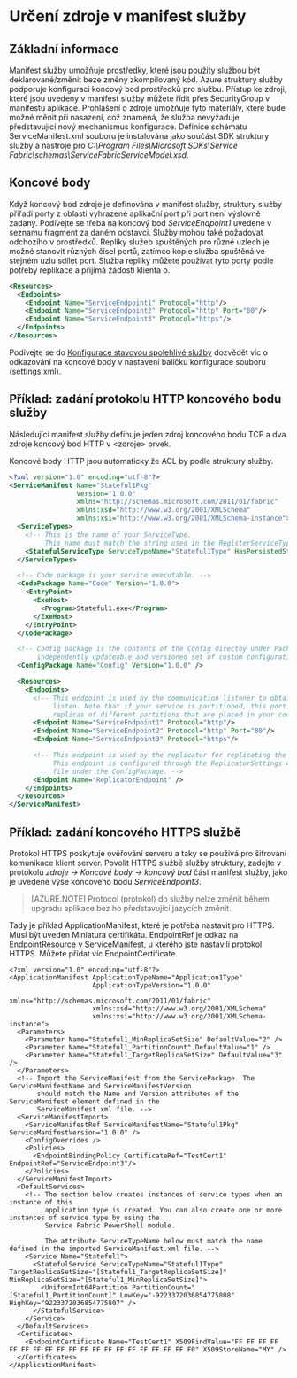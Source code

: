 <properties
   pageTitle="Určení koncové body služby služby struktury | Microsoft Azure"
   description="Jak popisují koncový bod zdrojů v manifest služby včetně nastavíte koncové body HTTPS"
   services="service-fabric"
   documentationCenter=".net"
   authors="mani-ramaswamy"
   manager="timlt"
   editor=""/>

<tags
   ms.service="service-fabric"
   ms.devlang="dotnet"
   ms.topic="article"
   ms.tgt_pltfrm="NA"
   ms.workload="NA"
   ms.date="09/14/2016"
   ms.author="subramar"/>

# <a name="specify-resources-in-a-service-manifest"></a>Určení zdroje v manifest služby

## <a name="overview"></a>Základní informace

Manifest služby umožňuje prostředky, které jsou použity službou být deklarované/změnit beze změny zkompilovaný kód. Azure struktury služby podporuje konfiguraci koncový bod prostředků pro službu. Přístup ke zdroji, které jsou uvedeny v manifest služby můžete řídit přes SecurityGroup v manifestu aplikace. Prohlášení o zdroje umožňuje tyto materiály, které bude možné měnit při nasazení, což znamená, že služba nevyžaduje představující nový mechanismus konfigurace. Definice schématu ServiceManifest.xml souboru je instalována jako součást SDK struktury služby a nástroje pro *C:\Program Files\Microsoft SDKs\Service Fabric\schemas\ServiceFabricServiceModel.xsd*.

## <a name="endpoints"></a>Koncové body

Když koncový bod zdroje je definována v manifest služby, struktury služby přiřadí porty z oblasti vyhrazené aplikační port při port není výslovně zadaný. Podívejte se třeba na koncový bod *ServiceEndpoint1* uvedené v seznamu fragment za daném odstavci. Služby mohou také požadovat odchozího v prostředků. Repliky služeb spuštěných pro různé uzlech je možné stanovit různých čísel portů, zatímco kopie služba spuštěná ve stejném uzlu sdílet port. Služba repliky můžete používat tyto porty podle potřeby replikace a přijímá žádosti klienta o.

```xml
<Resources>
  <Endpoints>
    <Endpoint Name="ServiceEndpoint1" Protocol="http"/>
    <Endpoint Name="ServiceEndpoint2" Protocol="http" Port="80"/>
    <Endpoint Name="ServiceEndpoint3" Protocol="https"/>
  </Endpoints>
</Resources>
```

Podívejte se do [Konfigurace stavovou spolehlivé služby](service-fabric-reliable-services-configuration.md) dozvědět víc o odkazování na koncové body v nastavení balíčku konfigurace souboru (settings.xml).

## <a name="example-specifying-an-http-endpoint-for-your-service"></a>Příklad: zadání protokolu HTTP koncového bodu služby

Následující manifest služby definuje jeden zdroj koncového bodu TCP a dva zdroje koncový bod HTTP v &lt;zdroje&gt; prvek.

Koncové body HTTP jsou automaticky že ACL by podle struktury služby.

```xml
<?xml version="1.0" encoding="utf-8"?>
<ServiceManifest Name="Stateful1Pkg"
                 Version="1.0.0"
                 xmlns="http://schemas.microsoft.com/2011/01/fabric"
                 xmlns:xsd="http://www.w3.org/2001/XMLSchema"
                 xmlns:xsi="http://www.w3.org/2001/XMLSchema-instance">
  <ServiceTypes>
    <!-- This is the name of your ServiceType.
         This name must match the string used in the RegisterServiceType call in Program.cs. -->
    <StatefulServiceType ServiceTypeName="Stateful1Type" HasPersistedState="true" />
  </ServiceTypes>

  <!-- Code package is your service executable. -->
  <CodePackage Name="Code" Version="1.0.0">
    <EntryPoint>
      <ExeHost>
        <Program>Stateful1.exe</Program>
      </ExeHost>
    </EntryPoint>
  </CodePackage>

  <!-- Config package is the contents of the Config directoy under PackageRoot that contains an
       independently updateable and versioned set of custom configuration settings for your service. -->
  <ConfigPackage Name="Config" Version="1.0.0" />

  <Resources>
    <Endpoints>
      <!-- This endpoint is used by the communication listener to obtain the port number on which to
           listen. Note that if your service is partitioned, this port is shared with
           replicas of different partitions that are placed in your code. -->
      <Endpoint Name="ServiceEndpoint1" Protocol="http"/>
      <Endpoint Name="ServiceEndpoint2" Protocol="http" Port="80"/>
      <Endpoint Name="ServiceEndpoint3" Protocol="https"/>

      <!-- This endpoint is used by the replicator for replicating the state of your service.
           This endpoint is configured through the ReplicatorSettings config section in the Settings.xml
           file under the ConfigPackage. -->
      <Endpoint Name="ReplicatorEndpoint" />
    </Endpoints>
  </Resources>
</ServiceManifest>
```

## <a name="example-specifying-an-https-endpoint-for-your-service"></a>Příklad: zadání koncového HTTPS službě

Protokol HTTPS poskytuje ověřování serveru a taky se používá pro šifrování komunikace klient server. Povolit HTTPS službě služby struktury, zadejte v protokolu *zdroje -> Koncové body -> koncový bod* část manifest služby, jako je uvedené výše koncového bodu *ServiceEndpoint3*.

>[AZURE.NOTE] Protocol (protokol) do služby nelze změnit během upgradu aplikace bez ho představující jazycích změnit.


Tady je příklad ApplicationManifest, které je potřeba nastavit pro HTTPS. Musí být uveden Miniatura certifikátu. EndpointRef je odkaz na EndpointResource v ServiceManifest, u kterého jste nastavili protokol HTTPS. Můžete přidat víc EndpointCertificate.  

```
<?xml version="1.0" encoding="utf-8"?>
<ApplicationManifest ApplicationTypeName="Application1Type"
                     ApplicationTypeVersion="1.0.0"
                     xmlns="http://schemas.microsoft.com/2011/01/fabric"
                     xmlns:xsd="http://www.w3.org/2001/XMLSchema"
                     xmlns:xsi="http://www.w3.org/2001/XMLSchema-instance">
  <Parameters>
    <Parameter Name="Stateful1_MinReplicaSetSize" DefaultValue="2" />
    <Parameter Name="Stateful1_PartitionCount" DefaultValue="1" />
    <Parameter Name="Stateful1_TargetReplicaSetSize" DefaultValue="3" />
  </Parameters>
  <!-- Import the ServiceManifest from the ServicePackage. The ServiceManifestName and ServiceManifestVersion
       should match the Name and Version attributes of the ServiceManifest element defined in the
       ServiceManifest.xml file. -->
  <ServiceManifestImport>
    <ServiceManifestRef ServiceManifestName="Stateful1Pkg" ServiceManifestVersion="1.0.0" />
    <ConfigOverrides />
    <Policies>
      <EndpointBindingPolicy CertificateRef="TestCert1" EndpointRef="ServiceEndpoint3"/>
    </Policies>
  </ServiceManifestImport>
  <DefaultServices>
    <!-- The section below creates instances of service types when an instance of this
         application type is created. You can also create one or more instances of service type by using the
         Service Fabric PowerShell module.

         The attribute ServiceTypeName below must match the name defined in the imported ServiceManifest.xml file. -->
    <Service Name="Stateful1">
      <StatefulService ServiceTypeName="Stateful1Type" TargetReplicaSetSize="[Stateful1_TargetReplicaSetSize]" MinReplicaSetSize="[Stateful1_MinReplicaSetSize]">
        <UniformInt64Partition PartitionCount="[Stateful1_PartitionCount]" LowKey="-9223372036854775808" HighKey="9223372036854775807" />
      </StatefulService>
    </Service>
  </DefaultServices>
  <Certificates>
    <EndpointCertificate Name="TestCert1" X509FindValue="FF FF FF FF FF FF FF FF FF FF FF FF FF FF FF FF FF FF FF F0" X509StoreName="MY" />  
  </Certificates>
</ApplicationManifest>
```
